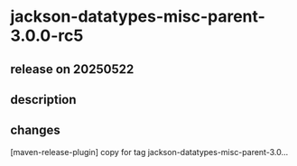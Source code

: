 # jackson-datatypes-misc-parent-3.0.0-rc5

## release on 20250522

## description

## changes

[maven-release-plugin] copy for tag jackson-datatypes-misc-parent-3.0…

